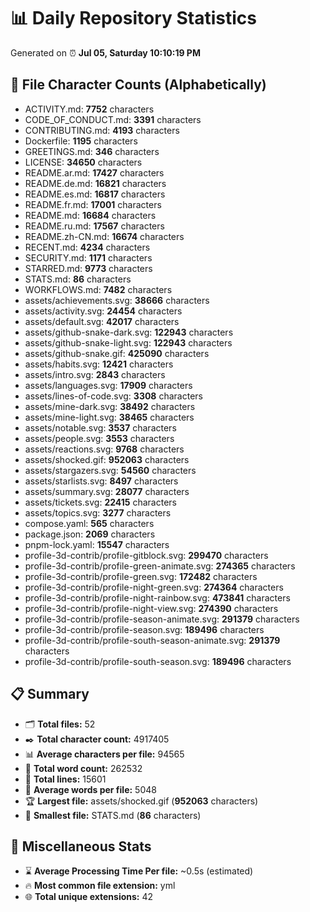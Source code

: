 # 📊 Daily Repository Statistics
Generated on ⏰ **Jul 05, Saturday 10:10:19 PM**

## 📂 File Character Counts (Alphabetically)
- ACTIVITY.md: **7752** characters
- CODE_OF_CONDUCT.md: **3391** characters
- CONTRIBUTING.md: **4193** characters
- Dockerfile: **1195** characters
- GREETINGS.md: **346** characters
- LICENSE: **34650** characters
- README.ar.md: **17427** characters
- README.de.md: **16821** characters
- README.es.md: **16817** characters
- README.fr.md: **17001** characters
- README.md: **16684** characters
- README.ru.md: **17567** characters
- README.zh-CN.md: **16674** characters
- RECENT.md: **4234** characters
- SECURITY.md: **1171** characters
- STARRED.md: **9773** characters
- STATS.md: **86** characters
- WORKFLOWS.md: **7482** characters
- assets/achievements.svg: **38666** characters
- assets/activity.svg: **24454** characters
- assets/default.svg: **42017** characters
- assets/github-snake-dark.svg: **122943** characters
- assets/github-snake-light.svg: **122943** characters
- assets/github-snake.gif: **425090** characters
- assets/habits.svg: **12421** characters
- assets/intro.svg: **2843** characters
- assets/languages.svg: **17909** characters
- assets/lines-of-code.svg: **3308** characters
- assets/mine-dark.svg: **38492** characters
- assets/mine-light.svg: **38465** characters
- assets/notable.svg: **3537** characters
- assets/people.svg: **3553** characters
- assets/reactions.svg: **9768** characters
- assets/shocked.gif: **952063** characters
- assets/stargazers.svg: **54560** characters
- assets/starlists.svg: **8497** characters
- assets/summary.svg: **28077** characters
- assets/tickets.svg: **22415** characters
- assets/topics.svg: **3277** characters
- compose.yaml: **565** characters
- package.json: **2069** characters
- pnpm-lock.yaml: **15547** characters
- profile-3d-contrib/profile-gitblock.svg: **299470** characters
- profile-3d-contrib/profile-green-animate.svg: **274365** characters
- profile-3d-contrib/profile-green.svg: **172482** characters
- profile-3d-contrib/profile-night-green.svg: **274364** characters
- profile-3d-contrib/profile-night-rainbow.svg: **473841** characters
- profile-3d-contrib/profile-night-view.svg: **274390** characters
- profile-3d-contrib/profile-season-animate.svg: **291379** characters
- profile-3d-contrib/profile-season.svg: **189496** characters
- profile-3d-contrib/profile-south-season-animate.svg: **291379** characters
- profile-3d-contrib/profile-south-season.svg: **189496** characters

## 📋 Summary
- 🗂️ **Total files:** 52
- ✒️ **Total character count:** 4917405
- 📊 **Average characters per file:** 94565
- 📝 **Total word count:** 262532
- 🧾 **Total lines:** 15601
- 📐 **Average words per file:** 5048
- 🏆 **Largest file:** assets/shocked.gif (**952063** characters)
- 🥉 **Smallest file:** STATS.md (**86** characters)

## 🌟 Miscellaneous Stats
- ⌛ **Average Processing Time Per file:** ~0.5s (estimated)
- 🔥 **Most common file extension:** yml
- 🌐 **Total unique extensions:** 42

